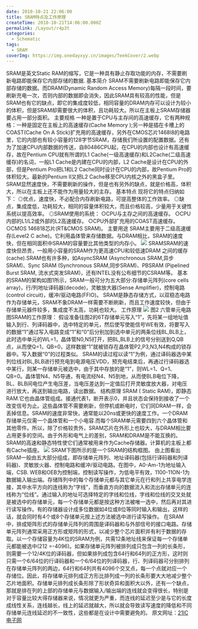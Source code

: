 ```yaml
---
date: 2010-10-21 22:06:00
title: SRAM特点及工作原理
createTime: 2010-10-21T14:06:00.000Z
permalink: /Layout/r4p3t
categories:
  - Schematic
tags:
  - SRAM
coverImg: https://img.onedayxyy.cn/images/TeekCover/2.webp
---
```


SRAM是英文Static RAM的缩写，它是一种具有静止存取功能的内存，不需要刷新电路即能保存它内部存储的数据. 基本简介 SRAM不需要刷新电路即能保存它内部存储的数据。而DRAM(Dynamic Random Access Memory)每隔一段时间，要刷新充电一次，否则内部的数据即会消失，因此SRAM具有较高的性能，但是SRAM也有它的缺点，即它的集成度较低，相同容量的DRAM内存可以设计为较小的体积，但是SRAM却需要很大的体积，且功耗较大。所以在主板上SRAM存储器要占用一部分面积。 主要规格 一种是置于CPU与主存间的高速缓存，它有两种规格：一种是固定在主板上的高速缓存(Cache Memory );另一种是插在卡槽上的COAST(Cache On A Stick)扩充用的高速缓存，另外在CMOS芯片1468l8的电路里，它的内部也有较小容量的128字节SRAM，存储我们所设置的配置数据。还有为了加速CPU内部数据的传送，自80486CPU起，在CPU的内部也设计有高速缓存，故在Pentium CPU就有所谓的L1 Cache(一级高速缓存)和L2Cache(二级高速缓存)的名词，一般L1 Cache是内建在CPU的内部，L2 Cache是设计在CPU的外部，但是Pentium Pro把L1和L2 Cache同时设计在CPU的内部，故Pentium Pro的体积较大。最新的Pentium II又把L2 Cache移至CPU内核之外的黑盒子里。SRAM显然速度快，不需要刷新的操作，但是也有另外的缺点，就是价格高，体积大，所以在主板上还不能作为用量较大的主存。 基本特点 现将它的特点归纳如下： ◎优点，速度快，不必配合内存刷新电路，可提高整体的工作效率。 ◎缺点，集成度低，功耗较大，相同的容量体积较大，而且价格较高，少量用于关键性系统以提高效率。 ◎SRAM使用的系统： ○CPU与主存之间的高速缓存。 ○CPU内部的L1/L2或外部的L2高速缓存。 ○CPU外部扩充用的COAST高速缓存。 ○CMOS 146818芯片(RT&CMOS SRAM)。 主要用途 SRAM主要用于二级高速缓存(Level2 C ache)。它利用晶体管来存储数据。与DRAM相比，SRAM的速度快，但在相同面积中SRAM的容量要比其他类型的内存小。 ![](http://www.cctime.com/upLoadFile/2010/8/16/201081614949734.gif) SRAMSRAM的速度快但昂贵，一般用小容量的SRAM作为更高速CPU和较低速DRAM 之间的缓存(cache).SRAM也有许多种，如AsyncSRAM (Asynchronous SRAM,异步SRAM)、Sync SRAM (Synchronous SRAM,同步SRAM)、PBSRAM (Pipelined Burst SRAM, 流水式突发SRAM)，还有INTEL没有公布细节的CSRAM等。 基本的SRAM的架构如图1所示，SRAM一般可分为五大部分:存储单元阵列(core cells array)，行/列地址译码器(decode)，灵敏放大器(Sense Amplifier)，控制电路(control circuit)，缓冲/驱动电路(FFIO)。 SRAM是静态存储方式，以双稳态电路作为存储单元，SRAM不象DRAM一样需要不断刷新，而且工作速度较快，但由于存储单元器件较多，集成度不太高，功耗也较大。 工作原理 ![](http://www.cctime.com/upLoadFile/2010/8/16/201081614953580.gif) 图2 六管单元电路图SRAM的工作原理： 假设准备往图2的6T存储单元写入“1”，先将某一组地址值输入到行、列译码器中，选中特定的单元，然后使写使能信号WE有效，将要写入的数据“1”通过写入电路变成“1”和“0”后分别加到选中单元的两条位线BL,BLB上，此时选中单元的WL=1，晶体管N0,N5打开，把BL,BLB上的信号分别送到Q,QB点，从而使Q=1，QB=0，这样数据“1”就被锁存在晶体管P2,P3,N3,N4构成的锁存器中。写入数据“0”的过程类似。 SRAM的读过程以读“1”为例，通过译码器选中某列位线对BL,BLB进行预充电到电源电压VDD，预充电结束后，再通过行译码器选中某行，则某一存储单元被选中，由于其中存放的是“1”，则WL=1、Q=1、QB=0。晶体管N4、N5导通，有电流经N4、N5到地，从而使BLB电位下降，BL、BLB间电位产生电压差，当电压差达到一定值后打开灵敏度放大器，对电压进行放大，再送到输出电路，读出数据。 结构原理 SRAM ( Static RAM)，即静态RAM.它也由晶体管组成。接通代表1，断开表示0，并且状态会保持到接收了一个改变信号为止。这些晶体管不需要刷新，但停机或断电时，它们同DRAM一样，会丢掉信息。SRAM的速度非常快，通常能以20ns或更快的速度工作。一个DRAM存储单元仅需一个晶体管和一个小电容.而每个SRAM单元需要四到六个晶体管和其他零件。所以，除了价格较贵外，SRAM芯片在外形上也较大，与DRAM相比要占用更多的空间。由于外形和电气上的差别，SRAM和DRAM是不能互换的。 SRAM的高速和静态特性使它们通常被用来作为Cache存储器。计算机的主板上都有Cache插座。 ![](http://www.cctime.com/upLoadFile/2010/8/16/201081614955621.gif) SRAM下图所示的是一个SRAM的结构框图。 由上图看出SRAM一般由五大部分组成，即存储单元阵列、地址译码器(包括行译码器和列译码器)、灵敏放火器、控制电路和缓冲/驱动电路。在图中，A0-Am-1为地址输入端，CSB. WEB和OEB为控制端，控制读写操作，为低电平有效，1100-11ON-1为数据输入输出端。存储阵列中的每个存储单元都与其它单元在行和列上共享电学连接，其中水平方向的连线称为“字线”，而垂直方向的数据流入和流出存储单元的连线称为“位线”。通过输入的地址可选择特定的字线和位线，字线和位线的交叉处就是被选中的存储单元，每一个存储单元都是按这种方法被唯一选中，然后再对其进行读写操作。有的存储器设计成多位数据如4位或8位等同时输入和输出，这样的话，就会同时有4个或8个存储单元按上述方法被选中进行读写操作。 在SRAM 中，排成矩阵形式的存储单元阵列的周围是译码器和与外部信号的接口电路。存储单元阵列通常采用正方形或矩阵的形式，以减少整个芯片面积并有利于数据的存取。以一个存储容量为4K位的SRAM为例，共需12条地址线来保证每一个存储单元都能被选中(212 =-4096)。如果存储单元阵列被排列成只包含一列的长条形，则需要一个12/4K位的译码器，但如果排列成包含64行和64列的正方形，这时则只需一个6/64位的行译码器和一个6/64位的列译码器，行、列译码器可分别排列在存储单元阵列的两边，64行和64列共有4096个交叉点，每一个点就对应一个存储位。因此，将存储单元排列成正方形比排列成一列的长条形要大大地减少整个芯片地面积。存储单元排列成长条形除了形状奇异和面积大以外，还有一个缺点，那就是排在列的上部的存储单元与数据输入/输出端的连线就会变得很长，特别是对于容量比较大得存储器来说，情况就更为严重，而连线的延迟至少是与它的长度成线性关系，连线越长，线上的延迟就越大，所以就会导致读写速度的降低和不同存储单元连线延迟的不一致性，这些都是在设计中需要避免的。 原文网址：[21IC电子网](http://www.21ic.com/app/computer/201008/63441.htm)
